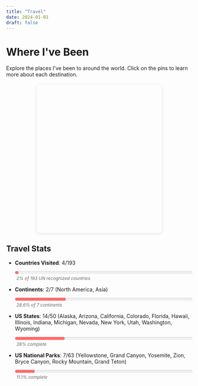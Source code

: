 ```yaml
---
title: "Travel"
date: 2024-01-01
draft: false
---
```


# Where I've Been

Explore the places I've been to around the world. Click on the pins to learn more about each destination.

<div id="travel-map" style="height: 400px; width: 67%; max-width: 600px; margin: 20px auto; border-radius: 8px; box-shadow: 0 2px 10px rgba(0,0,0,0.1);"></div>

<link rel="stylesheet" href="https://unpkg.com/leaflet@1.9.4/dist/leaflet.css" />
<script src="https://unpkg.com/leaflet@1.9.4/dist/leaflet.js"></script>

<script>
// Initialize the map with continuous scrolling
var map = L.map('travel-map', {
    worldCopyJump: true,
    minZoom: 1
}).setView([0, 180], 1);

// Add tile layer with world wrapping enabled
L.tileLayer('https://{s}.tile.openstreetmap.org/{z}/{x}/{y}.png', {
    attribution: '© OpenStreetMap contributors',
    maxZoom: 18
}).addTo(map);

// Define your travel destinations
var destinations = [
    {
        name: "San Francisco, USA",
        lat: 37.7749,
        lng: -122.4194,
        visited: "2023"
    },
    {
        name: "Shenzhen, China",
        lat: 22.5429,
        lng: 114.0630,
        description: "Ain't noting like home",
    },
    {
        name: "Hong Kong, China",
        lat: 22.3193,
        lng: 114.1694,
    },
    {
        name: "Shanghai, China",
        lat: 31.2304,
        lng: 121.4737,
    },
    {
        name: "Kunming, China",
        lat: 25.0389,
        lng: 102.7180,
    },
    {
        name: "Xiamen, China",
        lat: 24.4798,
        lng: 118.0894,
    },
    {
        name: "Guilin, China",
        lat: 25.2742,
        lng: 110.2902,
    },
    {
        name: "Hengyang, China",
        lat: 26.8968,
        lng: 112.5857,
    },
    {
        name: "Chengdu, China",
        lat: 30.5728,
        lng: 104.0668,
    },
    {
        name: "Chongqing, China",
        lat: 29.5630,
        lng: 106.5516,
    },
    {
        name: "Wuhan, China",
        lat: 30.5928,
        lng: 114.3055,
    },
    {
        name: "Changsha, China",
        lat: 28.2282,
        lng: 112.9388,
    },
    {
        name: "Nanjing, China",
        lat: 32.0603,
        lng: 118.7969,
    },
    {
        name: "Guangzhou, China",
        lat: 23.1291,
        lng: 113.2644,
    },
    {
        name: "Tokyo, Japan",
        lat: 35.6895,
        lng: 139.6917,
    },
    {
        name: "Cebu City, Philippines",
        lat: 10.3157,
        lng: 123.8854,
    },
    {
        name: "Bali, Indonesia",
        lat: -8.4095,
        lng: 115.1889,
    },
    {
        name: "Maui, Hawaii, USA",
        lat: 20.7984,
        lng: -156.3319,
    },
    {
        name: "Anchorage, AK, USA",
        lat: 61.2181,
        lng: -149.9003,
    },
    {
        name: "Fairbanks, AK, USA",
        lat: 64.8378,
        lng: -147.7164,
    },
    {
        name: "San Jose, CA, USA",
        lat: 37.3382,
        lng: -121.8863,
    },
    {
        name: "Sacramento, CA, USA",
        lat: 38.5816,
        lng: -121.4944,
    },
    {
        name: "Los Angeles, CA, USA",
        lat: 34.0522,
        lng: -118.2437,
    },
    {
        name: "Seattle, WA, USA",
        lat: 47.6062,
        lng: -122.3321,
    },
    {
        name: "Yellowstone National Park, WY, USA",
        lat: 44.4280,
        lng: -110.5885,
    },
    {
        name: "Salt Lake City, UT, USA",
        lat: 40.7608,
        lng: -111.8910,
    },
    {
        name: "Sedona, AZ, USA",
        lat: 34.8697,
        lng: -111.7609,
    },
    {
        name: "Las Vegas, NV, USA",
        lat: 36.1699,
        lng: -115.1398,
    },
    {
        name: "Zion National Park, UT, USA",
        lat: 37.2982,
        lng: -113.0263,
        visited: "Mar 2023, May 2025"
    },
    {
        name: "Grand Canyon National Park, AZ, USA",
        lat: 36.1069,
        lng: -112.1129,
        visited: "May 2025"
    },
    {
        name: "Yosemite National Park, CA, USA",
        lat: 37.8651,
        lng: -119.5383,
    },
    {
        name: "Denver, CO, USA",
        lat: 39.7392,
        lng: -104.9903,
    },
    {
        name: "Chicago, IL, USA",
        lat: 41.8781,
        lng: -87.6298,
    },
    {
        name: "Champaign, IL, USA",
        lat: 40.1164,
        lng: -88.2434,
    },
    {
        name: "Ann Arbor, Michigan, USA",
        lat: 42.2808,
        lng: -83.7430,
    },
    {
        name: "Kewanna, Indiana, USA",
        lat: 41.0653,
        lng: -86.6219,
    },
    {
        name: "Orlando, FL, USA",
        lat: 28.5383,
        lng: -81.3792,
    },
    {
        name: "Washington, D.C., USA",
        lat: 38.9072,
        lng: -77.0369,
    },
    {
        name: "Brooklyn, NY, USA",
        lat: 40.6782,
        lng: -73.9442,
    },
    {
        name: "San Juan, Puerto Rico, USA",
        lat: 18.4655,
        lng: -66.1057,
    }
];

// Custom marker style - precise circle marker
var customIcon = L.divIcon({
    className: 'custom-marker',
    html: '<div class="marker-dot"></div>',
    iconSize: [12, 12],
    iconAnchor: [6, 6]
});

// Add markers for each destination at multiple world positions
destinations.forEach(function(dest) {
    var popupContent = `
        <div style="min-width: 200px;">
            <h3 style="margin: 0 0 10px 0; color: #2e3a59;">${dest.name}</h3>
            ${dest.description ? `<p style="margin: 0 0 8px 0; font-size: 14px;">${dest.description}</p>` : ''}
            ${dest.visited ? `<p style="margin: 0; font-size: 12px; color: #666; font-weight: bold;">Visited: ${dest.visited}</p>` : ''}
        </div>
    `;
    
    // Create markers at multiple world positions for continuous visibility
    for (var i = -1; i <= 1; i++) {
        var lng = dest.lng + (i * 360);
        var marker = L.marker([dest.lat, lng], {icon: customIcon}).addTo(map);
        marker.bindPopup(popupContent, {
            maxWidth: 250,
            className: 'custom-popup'
        });
    }
});
</script>

<style>
.custom-marker {
    cursor: pointer;
}

.marker-dot {
    width: 12px;
    height: 12px;
    border-radius: 50%;
    background-color: #ff6b6b;
    border: 2px solid white;
    box-shadow: 0 2px 6px rgba(0,0,0,0.3);
    transition: all 0.2s ease;
}

.marker-dot:hover {
    transform: scale(1.2);
    box-shadow: 0 3px 8px rgba(0,0,0,0.4);
}

.custom-popup .leaflet-popup-content-wrapper {
    border-radius: 8px;
    box-shadow: 0 4px 12px rgba(0,0,0,0.15);
}

.custom-popup .leaflet-popup-content {
    margin: 12px 16px;
}

.custom-popup .leaflet-popup-tip {
    background: white;
}

#travel-map {
    z-index: 1;
}

@media (max-width: 768px) {
    #travel-map {
        height: 300px;
        width: 95% !important;
        margin: 15px auto;
    }
}
</style>

## Travel Stats

- **Countries Visited**: 4/193
  <div class="progress-container">
    <div class="progress-bar" style="width: 2%;"></div>
  </div>
  <span class="progress-text">2% of 193 UN recognized countries</span>

- **Continents**: 2/7 (North America, Asia)
  <div class="progress-container">
    <div class="progress-bar" style="width: 28.6%;"></div>
  </div>
  <span class="progress-text">28.6% of 7 continents</span>

- **US States**: 14/50 (Alaska, Arizona, California, Colorado, Florida, Hawaii, Illinois, Indiana, Michigan, Nevada, New York, Utah, Washington, Wyoming)
  <div class="progress-container">
    <div class="progress-bar" style="width: 28%;"></div>
  </div>
  <span class="progress-text">28% complete</span>

- **US National Parks**: 7/63 (Yellowstone, Grand Canyon, Yosemite, Zion, Bryce Canyon, Rocky Mountain, Grand Teton)
  <div class="progress-container">
    <div class="progress-bar" style="width: 11.1%;"></div>
  </div>
  <span class="progress-text">11.1% complete</span>

<style>
.progress-container {
    width: 100%;
    height: 8px;
    background-color: #f0f0f0;
    border-radius: 4px;
    overflow: hidden;
    margin: 8px 0 4px 0;
    box-shadow: inset 0 1px 3px rgba(0,0,0,0.1);
}

.progress-bar {
    height: 100%;
    background-color: #ff6b6b;
    border-radius: 4px;
    transition: width 0.8s ease;
    box-shadow: 0 1px 2px rgba(0,0,0,0.2);
}

.progress-text {
    font-size: 0.85em;
    color: #666;
    font-style: italic;
    margin-left: 4px;
}

@media (max-width: 768px) {
    .progress-container {
        margin: 6px 0 3px 0;
    }
    
    .progress-text {
        font-size: 0.8em;
    }
}
</style>
